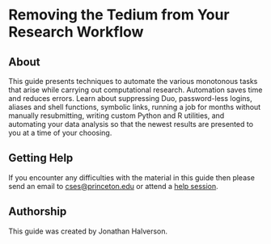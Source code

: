 # Removing the Tedium from Your Research Workflow

## About

This guide presents techniques to automate the various monotonous tasks that arise while carrying out computational research. Automation saves time and reduces errors. Learn about suppressing Duo, password-less logins, aliases and shell functions, symbolic links, running a job for months without manually resubmitting, writing custom Python and R utilities, and automating your data analysis so that the newest results are presented to you at a time of your choosing.
<!--
## Workshop Survey

Toward the end of the workshop please complete [this survey](https://forms.gle/wJsovb7nw8nCJbop9).
-->
## Getting Help

If you encounter any difficulties with the material in this guide then please send an email to <a href="mailto:cses@princeton.edu">cses@princeton.edu</a> or attend a <a href="https://researchcomputing.princeton.edu/education/help-sessions">help session</a>.

## Authorship

This guide was created by Jonathan Halverson.
